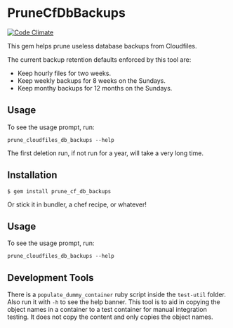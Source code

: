 # PruneCfDbBackups

[![Code Climate](https://codeclimate.com/github/SmartReceipt/prune_cloudfiles_db_backups.png)](https://codeclimate.com/github/SmartReceipt/prune_cloudfiles_db_backups)

This gem helps prune useless database backups from Cloudfiles.

The current backup retention defaults enforced by this tool are:

* Keep hourly files for two weeks.
* Keep weekly backups for 8 weeks on the Sundays.
* Keep monthy backups for 12 months on the Sundays.

## Usage

To see the usage prompt, run:

    prune_cloudfiles_db_backups --help

The first deletion run, if not run for a year, will take a very long time.

## Installation

    $ gem install prune_cf_db_backups

Or stick it in bundler, a chef recipe, or whatever!

## Usage

To see the usage prompt, run:

    prune_cloudfiles_db_backups --help

## Development Tools

There is a `populate_dummy_container` ruby script inside the `test-util` folder. Also run it with `-h` to see the help banner. This tool is to aid in copying the object names in a container to a test container for manual integration testing. It does not copy the content and only copies the object names.
